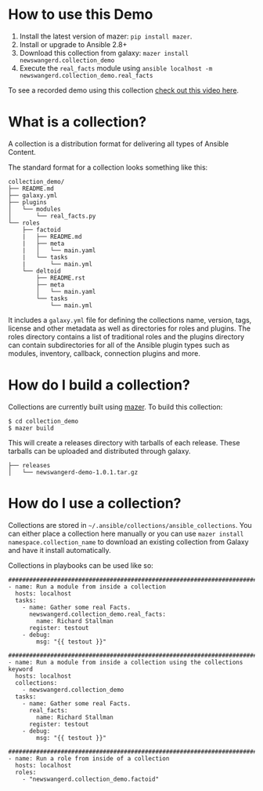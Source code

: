 # How to use this Demo

1. Install the latest version of mazer: `pip install mazer`.
2. Install or upgrade to Ansible 2.8+
3. Download this collection from galaxy: `mazer install newswangerd.collection_demo`
4. Execute the `real_facts` module using `ansible localhost -m newswangerd.collection_demo.real_facts`

To see a recorded demo using this collection [check out this video here](https://www.youtube.com/watch?v=d792W44I5KM).

# What is a collection?

A collection is a distribution format for delivering all types of Ansible Content.

The standard format for a collection looks something like this:

```
collection_demo/
├── README.md
├── galaxy.yml
├── plugins
│   └── modules
│       └── real_facts.py
└── roles
    ├── factoid
    |   ├── README.md
    |   ├── meta
    |   │   └── main.yaml
    |   └── tasks
    |       └── main.yml
    └── deltoid
        ├── README.rst
        ├── meta
        │   └── main.yaml
        └── tasks
            └── main.yml
```

It includes a `galaxy.yml` file for defining the collections name, version, tags, license and other metadata as well as
directories for roles and plugins. The roles directory contains a list of traditional roles and the plugins directory can
contain subdirectories for all of the Ansible plugin types such as modules, inventory, callback, connection plugins and more.

# How do I build a collection?

Collections are currently built using [mazer](https://github.com/ansible/mazer/). To build this collection:

```
$ cd collection_demo
$ mazer build
```

This will create a releases directory with tarballs of each release. These tarballs can be uploaded and distributed
through galaxy.

```
├── releases
│   └── newswangerd-demo-1.0.1.tar.gz
```

# How do I use a collection?

Collections are stored in `~/.ansible/collections/ansible_collections`. You can either place a collection here
manually or you can use `mazer install namespace.collection_name` to download an existing collection from Galaxy
and have it install automatically.

Collections in playbooks can be used like so:

```
################################################################################
- name: Run a module from inside a collection
  hosts: localhost
  tasks:
    - name: Gather some real Facts.
      newswangerd.collection_demo.real_facts:
        name: Richard Stallman
      register: testout
    - debug:
        msg: "{{ testout }}"

################################################################################
- name: Run a module from inside a collection using the collections keyword
  hosts: localhost
  collections:
    - newswangerd.collection_demo
  tasks:
    - name: Gather some real Facts.
      real_facts:
        name: Richard Stallman
      register: testout
    - debug:
        msg: "{{ testout }}"

################################################################################
- name: Run a role from inside of a collection
  hosts: localhost
  roles:
    - "newswangerd.collection_demo.factoid"
```
